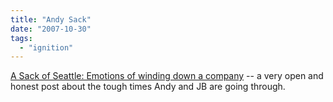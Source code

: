 ```yaml
---
title: "Andy Sack"
date: "2007-10-30"
tags: 
  - "ignition"
---
```


[A Sack of Seattle: Emotions of winding down a company](http://asack.typepad.com/a_sack_of_seattle/2007/10/one-entrepreneu.html "A Sack of Seattle: Emotions of winding down a company") -- a very open and honest post about the tough times Andy and JB are going through.
